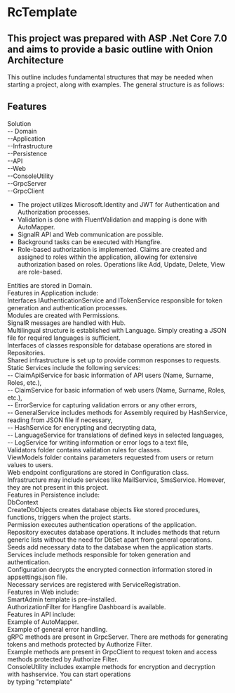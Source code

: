# RcTemplate
## This project was prepared with ASP .Net Core 7.0 and aims to provide a basic outline with Onion Architecture

This outline includes fundamental structures that may be needed when starting a project, along with examples. The general structure is as follows:
## Features
Solution<br>
-- Domain<br>
--Application<br>
--Infrastructure<br>
--Persistence<br>
--API<br>
--Web<br>
--ConsoleUtility<br>
--GrpcServer<br>
--GrpcClient<br>
 - The project utilizes Microsoft.Identity and JWT for Authentication and Authorization processes.<br>
- Validation is done with FluentValidation and mapping is done with AutoMapper.<br>
-  SignalR API and Web communication are possible.<br>
-  Background tasks can be executed with Hangfire.<br>
-  Role-based authorization is implemented. Claims are created and assigned to roles within the application, allowing for extensive authorization based on roles. Operations like Add, Update, Delete, View are role-based.<br>

Entities are stored in Domain.<br>
Features in Application include:<br>
Interfaces IAuthenticationService and ITokenService responsible for token generation and authentication processes.<br>
Modules are created with Permissions.<br>
SignalR messages are handled with Hub.<br>
Multilingual structure is established with Language. Simply creating a JSON file for required languages is sufficient.<br>
Interfaces of classes responsible for database operations are stored in Repositories.<br>
Shared infrastructure is set up to provide common responses to requests.<br>
Static Services include the following services:<br>
-- ClaimApiService for basic information of API users (Name, Surname, Roles, etc.),<br>
-- ClaimService for basic information of web users (Name, Surname, Roles, etc.),<br>
-- ErrorService for capturing validation errors or any other errors,<br>
-- GeneralService includes methods for Assembly required by HashService, reading from JSON file if necessary,<br>
-- HashService for encrypting and decrypting data,<br>
-- LanguageService for translations of defined keys in selected languages,<br>
-- LogService for writing information or error logs to a text file,<br>
Validators folder contains validation rules for classes.<br>
ViewModels folder contains parameters requested from users or return values to users.<br>
Web endpoint configurations are stored in Configuration class.<br>
Infrastructure may include services like MailService, SmsService. However, they are not present in this project.<br>
Features in Persistence include:<br>
DbContext<br>
CreateDbObjects creates database objects like stored procedures, functions, triggers when the project starts.<br>
Permission executes authentication operations of the application.<br>
Repository executes database operations. It includes methods that return generic lists without the need for DbSet<T> apart from general operations.<br>
Seeds add necessary data to the database when the application starts.<br>
Services include methods responsible for token generation and authentication.<br>
Configuration decrypts the encrypted connection information stored in appsettings.json file.<br>
Necessary services are registered with ServiceRegistration.<br>
Features in Web include:<br>
SmartAdmin template is pre-installed.<br>
AuthorizationFilter for Hangfire Dashboard is available.<br>
Features in API include:<br>
Example of AutoMapper.<br>
Example of general error handling.<br>
gRPC methods are present in GrpcServer. There are methods for generating tokens and methods protected by Authorize Filter.<br>
Example methods are present in GrpcClient to request token and access methods protected by Authorize Filter.<br>
ConsoleUtility includes example methods for encryption and decryption with hashservice. You can start operations<br> by typing "rctemplate"
